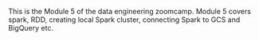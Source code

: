 This is the Module 5 of the data engineering zoomcamp. Module 5 covers spark, RDD, creating local Spark cluster, connecting Spark to GCS and BigQuery etc.

